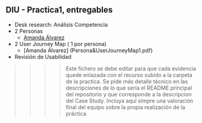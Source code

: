 ## DIU - Practica1, entregables


- Desk research: Análisis Competencia 
- 2 Personas
  - [Amanda Álvarez](Persona&UserJourneyMap1.pdf)
- 2 User Journey Map  ( 1 por persona)
  - [Amanda Álvarez] (Persona&UserJourneyMap1.pdf)
- Revisión de Usabilidad 


>>>> Este fichero se debe editar para que cada evidencia quede enlazada con el recurso subido a la carpeta de la practica. Se pide más detalle técnico en las descripciones de lo que sería el README principal del repositorio y que corresponde a la descripcion del Case Study.
>>>> Incluya aquí simpre una valoración final del equipo sobre la propia realización de la práctica
